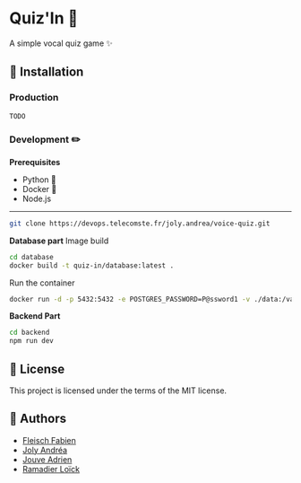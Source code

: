 # Quiz'In :microphone:
A simple vocal quiz game :sparkles:

## :hammer: Installation

### Production

```
TODO
```

### Development :pencil2:
**Prerequisites**
- Python :snake:
- Docker :whale:
- Node.js

---
```bash
git clone https://devops.telecomste.fr/joly.andrea/voice-quiz.git
```

**Database part**
Image build
```bash
cd database
docker build -t quiz-in/database:latest .
```

Run the container 
```bash
docker run -d -p 5432:5432 -e POSTGRES_PASSWORD=P@ssword1 -v ./data:/var/lib/postgresql/data quiz-in/database:latest
```

**Backend Part**
```bash
cd backend
npm run dev
```







## :memo: License
This project is licensed under the terms of the MIT license.

## :busts_in_silhouette: Authors
- [Fleisch Fabien](https://fabien-fleisch.fr/)
- [Joly Andréa](https://andrea-joly.fr)
- [Jouve Adrien]()
- [Ramadier Loïck]()



